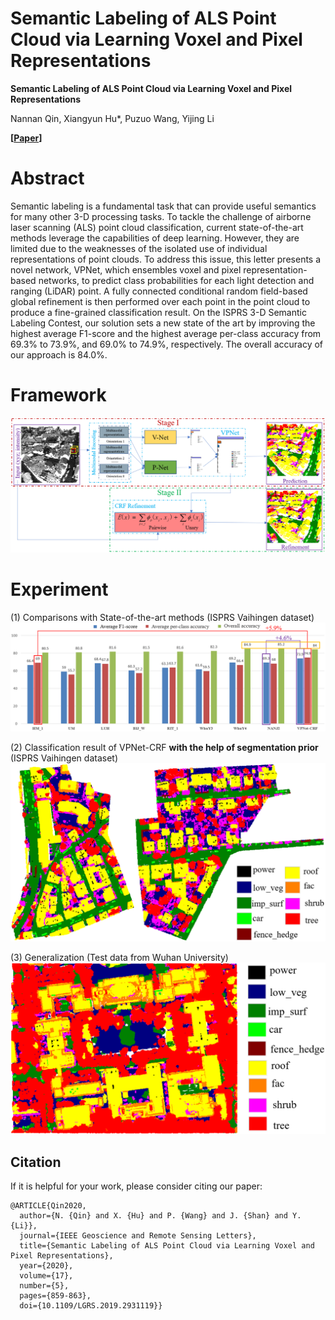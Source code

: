 # Semantic Labeling of ALS Point Cloud via Learning Voxel and Pixel Representations

**Semantic Labeling of ALS Point Cloud via Learning Voxel and Pixel Representations** 

Nannan Qin, Xiangyun Hu*, Puzuo Wang, Yijing Li

**[[Paper](https://doi.org/10.1109/LGRS.2019.2931119)]**

# Abstract
Semantic labeling is a fundamental task that can provide useful semantics for many other 3-D processing tasks. To tackle the challenge of airborne laser scanning (ALS) point cloud classification, current state-of-the-art methods leverage the capabilities of deep learning. However, they are limited due to the weaknesses of the isolated use of individual representations of point clouds. To address this issue, this letter presents a novel network, VPNet, which ensembles voxel and pixel representation-based networks, to predict class probabilities for each light detection and ranging (LiDAR) point. A fully connected conditional random field-based global refinement is then performed over each point in the point cloud to produce a fine-grained classification result. On the ISPRS 3-D Semantic Labeling Contest, our solution sets a new state of the art by improving the highest average F1-score and the highest average per-class accuracy from 69.3% to 73.9%, and 69.0% to 74.9%, respectively. The overall accuracy of our approach is 84.0%.

# Framework
![img](Imgs/framework.png)

# Experiment
(1) Comparisons with State-of-the-art methods (ISPRS Vaihingen dataset)
![img](Imgs/Accuracy.png)

(2) Classification result of VPNet-CRF **with the help of segmentation prior** (ISPRS Vaihingen dataset)
![img](Imgs/Vaihingen.png)

(3) Generalization (Test data from Wuhan University)
![img](Imgs/Whu.png)

## Citation
If it is helpful for your work, please consider citing our paper:

    @ARTICLE{Qin2020,
      author={N. {Qin} and X. {Hu} and P. {Wang} and J. {Shan} and Y. {Li}},
      journal={IEEE Geoscience and Remote Sensing Letters}, 
      title={Semantic Labeling of ALS Point Cloud via Learning Voxel and Pixel Representations}, 
      year={2020},
      volume={17},
      number={5},
      pages={859-863},
      doi={10.1109/LGRS.2019.2931119}}
